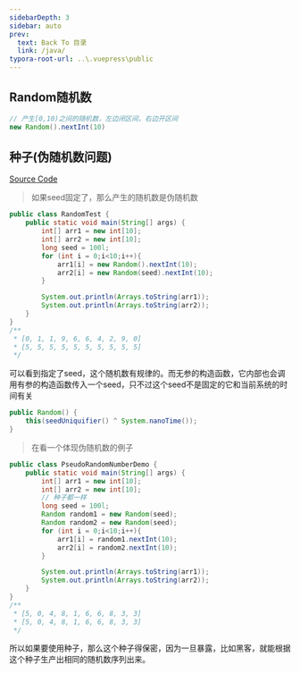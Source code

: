 ```yaml
---
sidebarDepth: 3
sidebar: auto
prev:
  text: Back To 目录
  link: /java/
typora-root-url: ..\.vuepress\public
---
```




## Random随机数

```java
// 产生[0,10)之间的随机数，左边闭区间，右边开区间
new Random().nextInt(10)
```



## 种子(伪随机数问题)

[Source Code](https://github.com/Q10Viking/learncode/tree/main/javabasic/src/org/hzz/random)

> 如果seed固定了，那么产生的随机数是伪随机数

```java
public class RandomTest {
    public static void main(String[] args) {
        int[] arr1 = new int[10];
        int[] arr2 = new int[10];
        long seed = 100l;
        for (int i = 0;i<10;i++){
            arr1[i] = new Random().nextInt(10);
            arr2[i] = new Random(seed).nextInt(10);
        }

        System.out.println(Arrays.toString(arr1));
        System.out.println(Arrays.toString(arr2));
    }
}
/**
 * [0, 1, 1, 9, 6, 6, 4, 2, 9, 0]
 * [5, 5, 5, 5, 5, 5, 5, 5, 5, 5]
 */
```

可以看到指定了seed，这个随机数有规律的。而无参的构造函数，它内部也会调用有参的构造函数传入一个seed，只不过这个seed不是固定的它和当前系统的时间有关

```java
public Random() {
    this(seedUniquifier() ^ System.nanoTime());
}
```



> 在看一个体现伪随机数的例子

```java
public class PseudoRandomNumberDemo {
    public static void main(String[] args) {
        int[] arr1 = new int[10];
        int[] arr2 = new int[10];
        // 种子都一样
        long seed = 100l;
        Random random1 = new Random(seed);
        Random random2 = new Random(seed);
        for (int i = 0;i<10;i++){
            arr1[i] = random1.nextInt(10);
            arr2[i] = random2.nextInt(10);
        }

        System.out.println(Arrays.toString(arr1));
        System.out.println(Arrays.toString(arr2));
    }
}
/**
 * [5, 0, 4, 8, 1, 6, 6, 8, 3, 3]
 * [5, 0, 4, 8, 1, 6, 6, 8, 3, 3]
 */
```

所以如果要使用种子，那么这个种子得保密，因为一旦暴露，比如黑客，就能根据这个种子生产出相同的随机数序列出来。